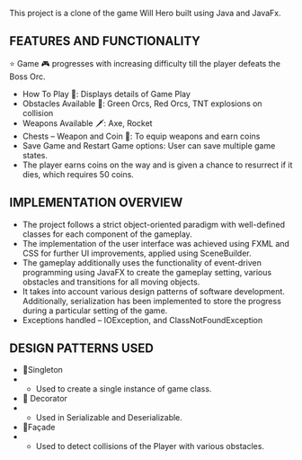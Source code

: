This project is a clone of the game Will Hero built using Java and JavaFx.

## FEATURES AND FUNCTIONALITY

⭐️ Game 🎮 progresses with increasing difficulty till the player defeats the Boss Orc.

* How To Play 📄: Displays details of Game Play
* Obstacles Available 🔴: Green Orcs, Red Orcs, TNT explosions on collision
* Weapons Available 🗡️: Axe, Rocket
* Chests – Weapon and Coin 🎁: To equip weapons and earn coins
* Save Game and Restart Game options: User can save multiple game states.
* The player earns coins on the way and is given a chance to resurrect if it dies, which requires 50 coins.

## IMPLEMENTATION OVERVIEW
 
* The project follows a strict object-oriented paradigm with well-defined classes for each component of the gameplay.
* The implementation of the user interface was achieved using FXML and CSS for further UI improvements, applied using SceneBuilder.
* The gameplay additionally uses the functionality of event-driven programming using JavaFX to create the gameplay setting, various obstacles and transitions for all moving objects.
* It takes into account various design patterns of software development. Additionally, serialization has been implemented to store the progress during a particular setting of the game.
* Exceptions handled – IOException,  and ClassNotFoundException

## DESIGN PATTERNS USED
* 🎨Singleton
* * Used to create a single instance of game class. 
* 🎨 Decorator
* * Used in Serializable and Deserializable.
* 🎨Façade
* * Used to detect collisions of the Player with various obstacles.



